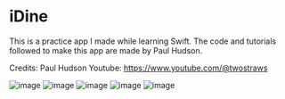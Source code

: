 # iDine

This is a practice app I made while learning Swift. The code and tutorials followed to make this app are made by Paul Hudson.


Credits: Paul Hudson Youtube: https://www.youtube.com/@twostraws



![image](https://user-images.githubusercontent.com/102773143/231941699-6c5e9676-181e-497a-b8b7-3b8d0fae15a9.png)
![image](https://user-images.githubusercontent.com/102773143/231941741-8bc6994e-c50d-443d-8925-484a6bf055ba.png)
![image](https://user-images.githubusercontent.com/102773143/231941803-520b21e4-2221-4ccd-a43b-87164dd522cd.png)
![image](https://user-images.githubusercontent.com/102773143/231941875-c2ef8129-ee7d-4bae-aefe-6fa640c003ef.png)
![image](https://user-images.githubusercontent.com/102773143/231941902-79bc00c8-a4fe-4762-ad11-6c80c3bb3a01.png)

